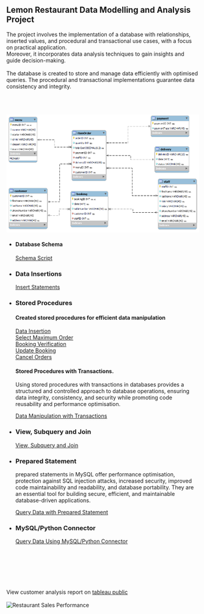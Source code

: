 ## Lemon Restaurant Data Modelling and Analysis Project
The project involves the implementation of a database with relationships, inserted values, and procedural and transactional use cases, with a focus on practical application.   
Moreover, it incorporates data analysis techniques to gain insights and guide decision-making.<br>                                                                                                                   
The database is created to store and manage data efficiently with optimised queries. The procedural and transactional implementations guarantee data consistency and integrity. <br><br><br><br>                                                                                                  


![database_model](https://github.com/TheDataCode/Database-Capstone-Project/blob/main/lemon_db_schema.png)






- #### Database Schema                                             
    [Schema Script](https://github.com/TheDataCode/Database-Capstone-Project/blob/main/little_restaurant_db.sql)


- ### Data Insertions
    [Insert Statements](https://github.com/TheDataCode/Database-Engineering-and-Analysis-Project/blob/main/insert_script.sql)  
    

- ### Stored Procedures
   #### Created stored procedures for efficient data manipulation 
    [Data Insertion](https://github.com/TheDataCode/Database-Capstone-Project/blob/main/storedprocedure_insertions.sql)              
    [Select Maximum Order](https://github.com/TheDataCode/Database-Capstone-Project/blob/main/stored_procedures.sql)                  
    [Booking Verification](https://github.com/TheDataCode/Database-Capstone-Project/blob/main/storedProcedure-checkBooking.sql)       
    [Update Booking](https://github.com/TheDataCode/Database-Capstone-Project/blob/main/storedProcedure-Updates.sql)                  
    [Cancel Orders](https://github.com/TheDataCode/Database-Capstone-Project/blob/main/storedProcedure-Delete_statement.sql) 
    
    #### Stored Procedures with Transactions.                                                                                       
    Using stored procedures with transactions in databases provides a structured and controlled approach to database operations, ensuring    data integrity, consistency, and security while promoting code reusability and performance optimisation.
    
    [Data Manipulation with Transactions](https://github.com/TheDataCode/DatabaseCapstoneProject/blob/main/Stored%20Procedure%20with%20Transactions.sql)                                                                       
    
 - ### View, Subquery and Join
     [View, Subquery and Join ](https://github.com/TheDataCode/Database-Capstone-Project/blob/main/data_retrieval_scripts.sql)


 - ### Prepared Statement
    prepared statements in MySQL offer performance optimisation, protection against SQL injection attacks, increased security, improved       code maintainability and readability, and database portability. They are an essential tool for building secure, efficient, and            maintainable database-driven applications.                                                                                                                                                                                                                                         
      
      [Query Data with Prepared Statement](https://github.com/TheDataCode/Database-Capstone-Project/blob/main/prepared_statement.sql)
     
     
 - ### MySQL/Python Connector
      [Query Data Using MySQL/Python Connector](https://github.com/TheDataCode/Database-Capstone-Project/blob/main/data-retrieval-with-python.ipynb) <br><br><br><br><br><br><br>


View customer analysis report on [tableau public](https://public.tableau.com/views/RestaurantSalesPerformance/RestaurantSalesPerformance?:language=en-US&:display_count=n&:origin=viz_share_link) <br><br>
![Restaurant Sales Performance](https://github.com/TheDataCode/Database-Engineering-and-Analysis-Project/assets/107037322/8c486e99-4129-4097-8dbf-c97c08921968)


